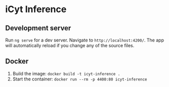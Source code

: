# iCyt Inference

## Development server
Run `ng serve` for a dev server. Navigate to `http://localhost:4200/`. The app will automatically reload if you change any of the source files.

## Docker
1. Build the image: `docker build -t icyt-inference .`
2. Start the container: `docker run --rm -p 4400:80 icyt-inference`
